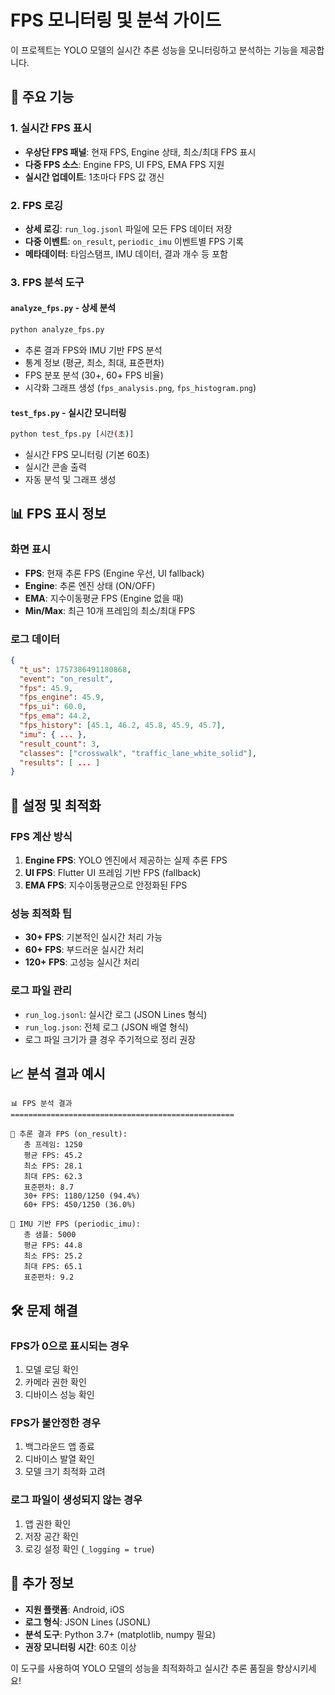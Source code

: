 # FPS 모니터링 및 분석 가이드

이 프로젝트는 YOLO 모델의 실시간 추론 성능을 모니터링하고 분석하는 기능을 제공합니다.

## 🚀 주요 기능

### 1. 실시간 FPS 표시
- **우상단 FPS 패널**: 현재 FPS, Engine 상태, 최소/최대 FPS 표시
- **다중 FPS 소스**: Engine FPS, UI FPS, EMA FPS 지원
- **실시간 업데이트**: 1초마다 FPS 값 갱신

### 2. FPS 로깅
- **상세 로깅**: `run_log.jsonl` 파일에 모든 FPS 데이터 저장
- **다중 이벤트**: `on_result`, `periodic_imu` 이벤트별 FPS 기록
- **메타데이터**: 타임스탬프, IMU 데이터, 결과 개수 등 포함

### 3. FPS 분석 도구

#### `analyze_fps.py` - 상세 분석
```bash
python analyze_fps.py
```
- 추론 결과 FPS와 IMU 기반 FPS 분석
- 통계 정보 (평균, 최소, 최대, 표준편차)
- FPS 분포 분석 (30+, 60+ FPS 비율)
- 시각화 그래프 생성 (`fps_analysis.png`, `fps_histogram.png`)

#### `test_fps.py` - 실시간 모니터링
```bash
python test_fps.py [시간(초)]
```
- 실시간 FPS 모니터링 (기본 60초)
- 실시간 콘솔 출력
- 자동 분석 및 그래프 생성

## 📊 FPS 표시 정보

### 화면 표시
- **FPS**: 현재 추론 FPS (Engine 우선, UI fallback)
- **Engine**: 추론 엔진 상태 (ON/OFF)
- **EMA**: 지수이동평균 FPS (Engine 없을 때)
- **Min/Max**: 최근 10개 프레임의 최소/최대 FPS

### 로그 데이터
```json
{
  "t_us": 1757386491180868,
  "event": "on_result",
  "fps": 45.9,
  "fps_engine": 45.9,
  "fps_ui": 60.0,
  "fps_ema": 44.2,
  "fps_history": [45.1, 46.2, 45.8, 45.9, 45.7],
  "imu": { ... },
  "result_count": 3,
  "classes": ["crosswalk", "traffic_lane_white_solid"],
  "results": [ ... ]
}
```

## 🔧 설정 및 최적화

### FPS 계산 방식
1. **Engine FPS**: YOLO 엔진에서 제공하는 실제 추론 FPS
2. **UI FPS**: Flutter UI 프레임 기반 FPS (fallback)
3. **EMA FPS**: 지수이동평균으로 안정화된 FPS

### 성능 최적화 팁
- **30+ FPS**: 기본적인 실시간 처리 가능
- **60+ FPS**: 부드러운 실시간 처리
- **120+ FPS**: 고성능 실시간 처리

### 로그 파일 관리
- `run_log.jsonl`: 실시간 로그 (JSON Lines 형식)
- `run_log.json`: 전체 로그 (JSON 배열 형식)
- 로그 파일 크기가 클 경우 주기적으로 정리 권장

## 📈 분석 결과 예시

```
📊 FPS 분석 결과
==================================================

🎯 추론 결과 FPS (on_result):
   총 프레임: 1250
   평균 FPS: 45.2
   최소 FPS: 28.1
   최대 FPS: 62.3
   표준편차: 8.7
   30+ FPS: 1180/1250 (94.4%)
   60+ FPS: 450/1250 (36.0%)

📱 IMU 기반 FPS (periodic_imu):
   총 샘플: 5000
   평균 FPS: 44.8
   최소 FPS: 25.2
   최대 FPS: 65.1
   표준편차: 9.2
```

## 🛠️ 문제 해결

### FPS가 0으로 표시되는 경우
1. 모델 로딩 확인
2. 카메라 권한 확인
3. 디바이스 성능 확인

### FPS가 불안정한 경우
1. 백그라운드 앱 종료
2. 디바이스 발열 확인
3. 모델 크기 최적화 고려

### 로그 파일이 생성되지 않는 경우
1. 앱 권한 확인
2. 저장 공간 확인
3. 로깅 설정 확인 (`_logging = true`)

## 📝 추가 정보

- **지원 플랫폼**: Android, iOS
- **로그 형식**: JSON Lines (JSONL)
- **분석 도구**: Python 3.7+ (matplotlib, numpy 필요)
- **권장 모니터링 시간**: 60초 이상

이 도구를 사용하여 YOLO 모델의 성능을 최적화하고 실시간 추론 품질을 향상시키세요!

